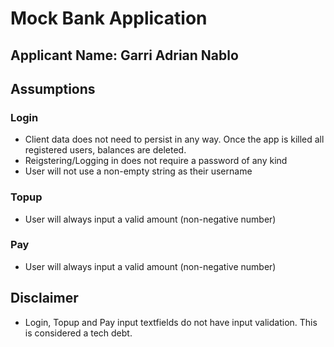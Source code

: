 #  Mock Bank Application

## Applicant Name: Garri Adrian Nablo

## Assumptions
### Login
- Client data does not need to persist in any way. Once the app is killed all registered users, balances are deleted.
- Reigstering/Logging in does not require a password of any kind 
- User will not use a non-empty string as their username

### Topup
- User will always input a valid amount (non-negative number)

### Pay
- User will always input a valid amount (non-negative number)

## Disclaimer
- Login, Topup and Pay input textfields do not have input validation. This is considered a tech debt.
